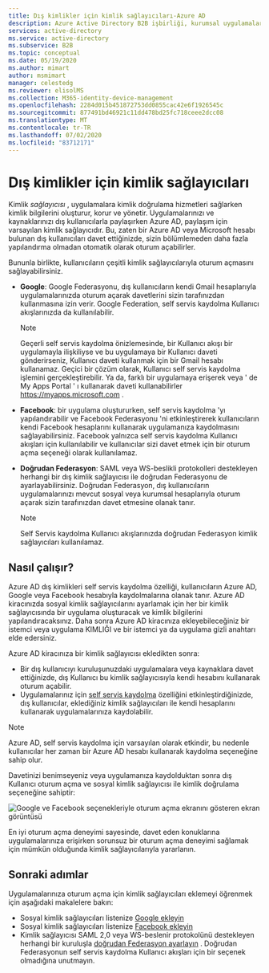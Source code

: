 ```yaml
---
title: Dış kimlikler için kimlik sağlayıcıları-Azure AD
description: Azure Active Directory B2B işbirliği, kurumsal uygulamalarınıza seçmeli erişim için Multi-Factor Authentication 'ı (MFA) destekler
services: active-directory
ms.service: active-directory
ms.subservice: B2B
ms.topic: conceptual
ms.date: 05/19/2020
ms.author: mimart
author: msmimart
manager: celestedg
ms.reviewer: elisolMS
ms.collection: M365-identity-device-management
ms.openlocfilehash: 2284d015b451872753dd0855cac42e6f1926545c
ms.sourcegitcommit: 877491bd46921c11dd478bd25fc718ceee2dcc08
ms.translationtype: MT
ms.contentlocale: tr-TR
ms.lasthandoff: 07/02/2020
ms.locfileid: "83712171"
---
```

# <a name="identity-providers-for-external-identities"></a>Dış kimlikler için kimlik sağlayıcıları

Kimlik *sağlayıcısı* , uygulamalara kimlik doğrulama hizmetleri sağlarken kimlik bilgilerini oluşturur, korur ve yönetir. Uygulamalarınızı ve kaynaklarınızı dış kullanıcılarla paylaşırken Azure AD, paylaşım için varsayılan kimlik sağlayıcıdır. Bu, zaten bir Azure AD veya Microsoft hesabı bulunan dış kullanıcıları davet ettiğinizde, sizin bölümlemeden daha fazla yapılandırma olmadan otomatik olarak oturum açabilirler.

Bununla birlikte, kullanıcıların çeşitli kimlik sağlayıcılarıyla oturum açmasını sağlayabilirsiniz.

- **Google**: Google Federasyonu, dış kullanıcıların kendi Gmail hesaplarıyla uygulamalarınızda oturum açarak davetlerini sizin tarafınızdan kullanmasına izin verir. Google Federation, self servis kaydolma Kullanıcı akışlarınızda da kullanılabilir.
   > [!NOTE]
   > Geçerli self servis kaydolma önizlemesinde, bir Kullanıcı akışı bir uygulamayla ilişkiliyse ve bu uygulamaya bir Kullanıcı daveti gönderirseniz, Kullanıcı daveti kullanmak için bir Gmail hesabı kullanamaz. Geçici bir çözüm olarak, Kullanıcı self servis kaydolma işlemini gerçekleştirebilir. Ya da, farklı bir uygulamaya erişerek veya ' de My Apps Portal ' ı kullanarak daveti kullanabilirler https://myapps.microsoft.com .

- **Facebook**: bir uygulama oluştururken, self servis kaydolma 'yı yapılandırabilir ve Facebook Federasyonu 'ni etkinleştirerek kullanıcıların kendi Facebook hesaplarını kullanarak uygulamanıza kaydolmasını sağlayabilirsiniz. Facebook yalnızca self servis kaydolma Kullanıcı akışları için kullanılabilir ve kullanıcılar sizi davet etmek için bir oturum açma seçeneği olarak kullanılamaz.

- **Doğrudan Federasyon**: SAML veya WS-beslikli protokolleri destekleyen herhangi bir dış kimlik sağlayıcısı ile doğrudan Federasyonu de ayarlayabilirsiniz. Doğrudan Federasyon, dış kullanıcıların uygulamalarınızı mevcut sosyal veya kurumsal hesaplarıyla oturum açarak sizin tarafınızdan davet etmesine olanak tanır. 
   > [!NOTE]
   > Self Servis kaydolma Kullanıcı akışlarınızda doğrudan Federasyon kimlik sağlayıcıları kullanılamaz.


## <a name="how-it-works"></a>Nasıl çalışır?

Azure AD dış kimlikleri self servis kaydolma özelliği, kullanıcıların Azure AD, Google veya Facebook hesabıyla kaydolmalarına olanak tanır. Azure AD kiracınızda sosyal kimlik sağlayıcılarını ayarlamak için her bir kimlik sağlayıcısında bir uygulama oluşturacak ve kimlik bilgilerini yapılandıracaksınız. Daha sonra Azure AD kiracınıza ekleyebileceğiniz bir istemci veya uygulama KIMLIĞI ve bir istemci ya da uygulama gizli anahtarı elde edersiniz.

Azure AD kiracınıza bir kimlik sağlayıcısı ekledikten sonra:

- Bir dış kullanıcıyı kuruluşunuzdaki uygulamalara veya kaynaklara davet ettiğinizde, dış Kullanıcı bu kimlik sağlayıcısıyla kendi hesabını kullanarak oturum açabilir.
- Uygulamalarınız için [self servis kaydolma](self-service-sign-up-overview.md) özelliğini etkinleştirdiğinizde, dış kullanıcılar, eklediğiniz kimlik sağlayıcıları ile kendi hesaplarını kullanarak uygulamalarınıza kaydolabilir.

> [!NOTE]
> Azure AD, self servis kaydolma için varsayılan olarak etkindir, bu nedenle kullanıcılar her zaman bir Azure AD hesabı kullanarak kaydolma seçeneğine sahip olur.

Davetinizi benimseyeniz veya uygulamanıza kaydolduktan sonra dış Kullanıcı oturum açma ve sosyal kimlik sağlayıcısı ile kimlik doğrulama seçeneğine sahiptir:

![Google ve Facebook seçenekleriyle oturum açma ekranını gösteren ekran görüntüsü](media/identity-providers/sign-in-with-social-identity.png)

En iyi oturum açma deneyimi sayesinde, davet eden konuklarına uygulamalarınıza erişirken sorunsuz bir oturum açma deneyimi sağlamak için mümkün olduğunda kimlik sağlayıcılarıyla yararlanın.  

## <a name="next-steps"></a>Sonraki adımlar

Uygulamalarınıza oturum açma için kimlik sağlayıcıları eklemeyi öğrenmek için aşağıdaki makalelere bakın:

- Sosyal kimlik sağlayıcıları listenize [Google ekleyin](google-federation.md)
- Sosyal kimlik sağlayıcıları listenize [Facebook ekleyin](facebook-federation.md)
- Kimlik sağlayıcısı SAML 2,0 veya WS-beslenir protokolünü destekleyen herhangi bir kuruluşla [doğrudan Federasyon ayarlayın](direct-federation.md) . Doğrudan Federasyonun self servis kaydolma Kullanıcı akışları için bir seçenek olmadığına unutmayın.
